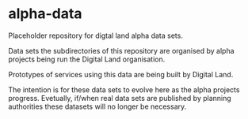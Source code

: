 # alpha-data
Placeholder repository for digtal land alpha data sets. 

Data sets the subdirectories of this repository are organised by alpha projects being run the Digital Land organisation.

Prototypes of services using this data are being built by Digital Land.

The intention is for these data sets to evolve here as the alpha projects progress. Evetually, if/when real data sets are published by planning authorities these datasets will no longer be necessary. 
